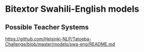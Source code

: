 # Bitextor Swahili-English models

## Possible Teacher Systems
https://github.com/Helsinki-NLP/Tatoeba-Challenge/blob/master/models/swa-eng/README.md